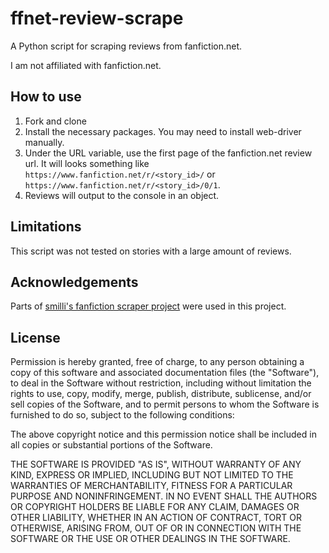 # ffnet-review-scrape

A Python script for scraping reviews from fanfiction.net. 

I am not affiliated with fanfiction.net. 

## How to use 

1. Fork and clone 
2. Install the necessary packages. You may need to install web-driver manually. 
3. Under the URL variable, use the first page of the fanfiction.net review url. It will looks something like ```https://www.fanfiction.net/r/<story_id>/``` or ```https://www.fanfiction.net/r/<story_id>/0/1```.
4. Reviews will output to the console in an object. 

## Limitations 

This script was not tested on stories with a large amount of reviews. 

## Acknowledgements 

Parts of [smilli's fanfiction scraper project](https://github.com/smilli/fanfiction) were used in this project. 

## License 

Permission is hereby granted, free of charge, to any person obtaining
a copy of this software and associated documentation files (the
"Software"), to deal in the Software without restriction, including
without limitation the rights to use, copy, modify, merge, publish,
distribute, sublicense, and/or sell copies of the Software, and to
permit persons to whom the Software is furnished to do so, subject to
the following conditions:

The above copyright notice and this permission notice shall be
included in all copies or substantial portions of the Software.

THE SOFTWARE IS PROVIDED "AS IS", WITHOUT WARRANTY OF ANY KIND,
EXPRESS OR IMPLIED, INCLUDING BUT NOT LIMITED TO THE WARRANTIES OF
MERCHANTABILITY, FITNESS FOR A PARTICULAR PURPOSE AND
NONINFRINGEMENT. IN NO EVENT SHALL THE AUTHORS OR COPYRIGHT HOLDERS BE
LIABLE FOR ANY CLAIM, DAMAGES OR OTHER LIABILITY, WHETHER IN AN ACTION
OF CONTRACT, TORT OR OTHERWISE, ARISING FROM, OUT OF OR IN CONNECTION
WITH THE SOFTWARE OR THE USE OR OTHER DEALINGS IN THE SOFTWARE.

